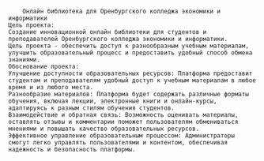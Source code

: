         Онлайн библиотека для Оренбургского колледжа экономики и информатики
    Цель проекта:
    Создание инновационной онлайн библиотеки для студентов и преподавателей Оренбургского колледжа экономики и информатики. 
    Цель проекта - обеспечить доступ к разнообразным учебным материалам, 
    улучшить образовательный процесс и предоставить удобный способ обмена знаниями.
    Обоснование проекта:
    Улучшение доступности образовательных ресурсов: Платформа предоставит студентам и преподавателям удобный доступ к учебным материалам в любое время и из любого места.
    Разнообразие материалов: Платформа будет содержать различные форматы обучения, включая лекции, электронные книги и онлайн-курсы, адаптируясь к разным стилям обучения студентов.
    Взаимодействие и обратная связь: Возможность оценивать материалы, оставлять отзывы и комментарии поможет пользователям обмениваться мнениями и повышать качество образовательных ресурсов.
    Эффективное управление образовательным процессом: Администраторы смогут легко управлять пользователями и контентом, обеспечивая надежность и безопасность платформы.
